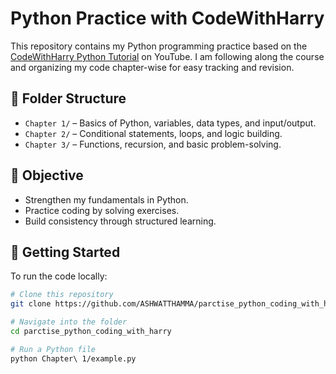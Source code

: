 # Python Practice with CodeWithHarry

This repository contains my Python programming practice based on the [CodeWithHarry Python Tutorial](https://www.youtube.com/playlist?list=PLu0W_9lII9ah7DDtYtflgwMwpT3xmjXY9) on YouTube. I am following along the course and organizing my code chapter-wise for easy tracking and revision.

## 📂 Folder Structure

- `Chapter 1/` – Basics of Python, variables, data types, and input/output.
- `Chapter 2/` – Conditional statements, loops, and logic building.
- `Chapter 3/` – Functions, recursion, and basic problem-solving.

## 📌 Objective

- Strengthen my fundamentals in Python.
- Practice coding by solving exercises.
- Build consistency through structured learning.

## 🚀 Getting Started

To run the code locally:

```bash
# Clone this repository
git clone https://github.com/ASHWATTHAMMA/parctise_python_coding_with_harry.git

# Navigate into the folder
cd parctise_python_coding_with_harry

# Run a Python file
python Chapter\ 1/example.py

